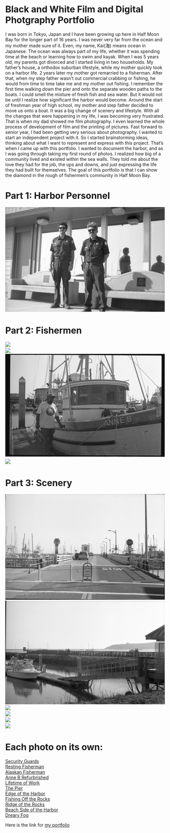 # Black and White Film and Digital Photgraphy Portfolio
I was born in Tokyo, Japan and I have been growing up here in Half Moon Bay for the longer part of 16 years.  I was never very far from the ocean and my mother made sure of it. Even, my name, Kai(海) means ocean in Japanese. The ocean was always part of my life, whether it was spending time at the beach or learning how to swim and kayak. When I was 5 years old, my parents got divorced and I started living in two households. My father’s house, a orthodox suburban lifestyle, while my mother quickly took on a harbor life. 2 years later my mother got remarried to a fisherman. After that, when my step father wasn’t out commercial crabbing or fishing, he would from time to time take me and my mother out fishing. I remember the first time walking down the pier and onto the separate wooden paths to the boats. I could smell the mixture of fresh fish and sea water. But it would not be until I realize how significant the harbor would become. 
Around the start of freshman year of high school, my mother and step father decided to move us onto a boat. It was a big change of scenery and lifestyle. With all the changes that were happening in my life, I was becoming very frustrated. That is when my dad showed me film photography. I even learned the whole process of development of film and the printing of pictures. Fast forward to senior year, I had been getting very serious about photography. I wanted to start an independent project with it. So I started brainstorming ideas, thinking about what I want to represent and express with this project. That’s when I came up with this portfolio. I wanted to document the harbor, and as I was going through taking my first round of photos. I realized how big of a community lived and existed within the sea walls. They told me about the love they had for the job, the ups and downs, and just expressing the life they had built for themselves. The goal of this portfolio is that I can show the diamond in the rough of fishermen’s community in Half Moon Bay.


# Part 1: Harbor Personnel

<img src="./img025.jpeg"></img>
<br>

# Part 2: Fishermen

<img src="./img051.jpeg"></img>
<br>
<img src="./img050.jpeg"></img>
<br>
<img src="./img057.jpeg"></img>
<br>
<img src="./IMG_1814.JPG"></img>
<br>

# Part 3: Scenery

<img src="./img052.jpeg"></img>
<br>
<img src="./img053.jpeg"></img>
<br>
<img src="./IMG_1819.JPG"></img>
<br>
<img src="./IMG_1792.JPG"></img>
<br>
<img src="./IMG_1789.JPG"></img>
<br>
<img src="./IMG_1767.JPG"></img>
<br>

# Each photo on its own:

[Security Guards](img025.jpeg)
<br>
[Resting Fisherman](img050.jpeg)
<br>
[Alaskan Fisherman](img057.jpeg)
<br>
[Anne B Refurbrished](IMG_1814.JPG)
<br>
[Lifetime of Work](img051.jpeg)
<br>
[The Pier](img052.jpeg)
<br>
[Edge of the Harbor](img053.jpeg)
<br>
[Fishing Off the Rocks](IMG_1819.JPG)
<br>
[Ridge of the Rocks](IMG_1792.JPG)
<br>
[Beach Side of the Harbor](IMG_1789.JPG)
<br>
[Dreary Fog](IMG_1767.JPG)

Here is the link for [my portfolio](https://github.com/Kai-fujino-lin/Public-Photography-Portfolio/blob/main/README.example.md)
